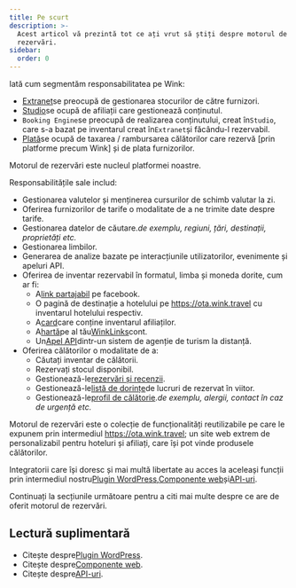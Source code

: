 ```yaml
---
title: Pe scurt
description: >-
  Acest articol vă prezintă tot ce ați vrut să știți despre motorul de
  rezervări.
sidebar:
  order: 0
---
```

Iată cum segmentăm responsabilitatea pe Wink:

* [Extranet](/extranet/what-is-extranet)se preocupă de gestionarea stocurilor de către furnizori.
* [Studio](/studio/what-is-studio)se ocupă de afiliații care gestionează conținutul.
* `Booking Engine`se preocupă de realizarea conținutului, creat în`Studio`, care s-a bazat pe inventarul creat în`Extranet`și făcându-l rezervabil.
* [Plată](/payment/what-is-trip-pay)se ocupă de taxarea / rambursarea călătorilor care rezervă \[prin platforme precum Wink] și de plata furnizorilor.

Motorul de rezervări este nucleul platformei noastre.

Responsabilitățile sale includ:

* Gestionarea valutelor și menținerea cursurilor de schimb valutar la zi.
* Oferirea furnizorilor de tarife o modalitate de a ne trimite date despre tarife.
* Gestionarea datelor de căutare.*de exemplu, regiuni, țări, destinații, proprietăți etc.*
* Gestionarea limbilor.
* Generarea de analize bazate pe interacțiunile utilizatorilor, evenimente și apeluri API.
* Oferirea de inventar rezervabil în formatul, limba și moneda dorite, cum ar fi:
  * A[link partajabil](/studio/shareable-links) pe facebook.
  * O pagină de destinație a hotelului pe https://ota.wink.travel cu inventarul hotelului respectiv.
  * A[card](/studio/cards)care conține inventarul afiliaților.
  * A[hartă](/studio/maps)pe al tău[WinkLinks](/link-manager/wink-links)cont.
  * Un[Apel API](/developers/apis)dintr-un sistem de agenție de turism la distanță.
* Oferirea călătorilor o modalitate de a:
  * Căutați inventar de călătorii.
  * Rezervați stocul disponibil.
  * Gestionează-le[rezervări și recenzii](/booking-engine/bookings).
  * Gestionează-le[listă de dorințe](/booking-engine/bucket-list)de lucruri de rezervat în viitor.
  * Gestionează-le[profil de călătorie](/booking-engine/travel-preferences).*de exemplu, alergii, contact în caz de urgență etc.*

Motorul de rezervări este o colecție de funcționalități reutilizabile pe care le expunem prin intermediul https://ota.wink.travel; un site web extrem de personalizabil pentru hoteluri și afiliați, care își pot vinde produsele călătorilor.

Integratorii care își doresc și mai multă libertate au acces la aceleași funcții prin intermediul nostru[Plugin WordPress](/developers/wordpress/),[Componente web](/developers/web-components)și[API-uri](/developers/apis).

Continuați la secțiunile următoare pentru a citi mai multe despre ce are de oferit motorul de rezervări.

## Lectură suplimentară

* Citește despre[Plugin WordPress](/developers/wordpress/).
* Citește despre[Componente web](/developers/web-components).
* Citește despre[API-uri](/developers/apis).

